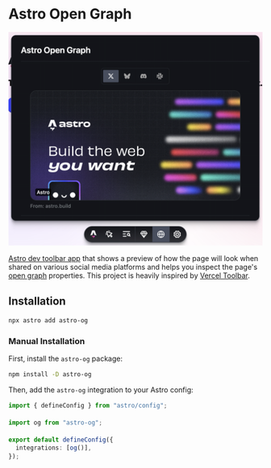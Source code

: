 # Astro Open Graph

<p align="center">
  <img src="./.github/assets/screenshot.png" alt="Screenshot" width="655" />
</p>

[Astro dev toolbar app](https://docs.astro.build/en/reference/dev-toolbar-app-reference/) that shows a preview of how the page will look when shared on various social media platforms and helps you inspect the page's [open graph](https://ogp.me/#metadata) properties. This project is heavily inspired by [Vercel Toolbar](https://docs.astro.build/en/reference/dev-toolbar-app-reference/).


## Installation

```sh
npx astro add astro-og
```

### Manual Installation

First, install the `astro-og` package:

```sh
npm install -D astro-og
```

Then, add the `astro-og` integration to your Astro config:

```ts
import { defineConfig } from "astro/config";

import og from "astro-og";

export default defineConfig({
  integrations: [og()],
});
```

